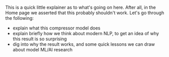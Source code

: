 This is a quick little explainer as to what's going on here. After all, in the Home page we asserted that this probably shouldn't work. Let's go through the following:

- explain what this compressor model does
- explain briefly how we think about modern NLP, to get an idea of why this result is so surprising
- dig into why the result works, and some quick lessons we can draw about model ML/AI research
